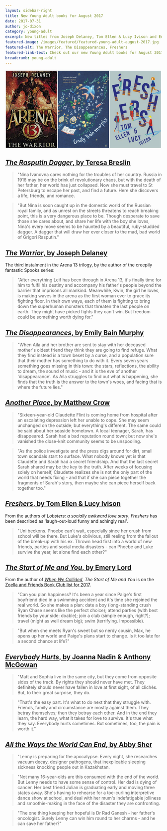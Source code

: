 ```yaml
---
layout: sidebar-right
title: New Young Adult books for August 2017
date: 2017-07-31
author: jo-dixon
category: young-adult
excerpt: New titles from Joseph Delaney, Tom Ellen & Lucy Ivison and Emery Lord
featured-image: /images/featured/featured-young-adult-august-2017.jpg
featured-alt: The Warrior, The Disappearances, Freshers
featured-link-text: Check out our new Young Adult books for August 2017.
breadcrumb: young-adult
---
```


![The Warrior, The Disappearances, Freshers](/images/featured/featured-young-adult-august-2017.jpg)

## [<cite>The Rasputin Dagger</cite>, by Teresa Breslin](https://suffolk.spydus.co.uk/cgi-bin/spydus.exe/ENQ/OPAC/BIBENQ?BRN=2185650)

> "Nina Ivanovna cares nothing for the troubles of her country. Russia in 1916 may be on the brink of revolutionary chaos, but with the death of her father, her world has just collapsed. Now she must travel to St Petersburg to escape her past, and find a future. Here she discovers a life, friends, and romance.

> "But Nina is soon caught up in the domestic world of the Russian royal family, and as unrest on the streets threatens to reach breaking point, this is a very dangerous place to be. Though desperate to save those she cares about, and share her life with the boy she loves, Nina's every move seems to be haunted by a beautiful, ruby-studded dagger. A dagger that will draw her ever closer to the mad, bad world of Grigori Rasputin."

## [<cite>The Warrior</cite>, by Joseph Delaney](https://suffolk.spydus.co.uk/cgi-bin/spydus.exe/ENQ/OPAC/BIBENQ?BRN=2185761)

The third instalment in the Arena 13 trilogy, by the author of the creepily fantastic Spooks series:

> "After everything Leif has been through in Arena 13, it's finally time for him to fulfil his destiny and accompany his father's people beyond the barrier that imprisons all mankind. Meanwhile, Kwin, the girl he loves, is making waves in the arena as the first woman ever to grace its fighting floor. In their own ways, each of them is fighting to bring down the superhuman monsters that threaten the last people on earth. They might have picked fights they can't win. But freedom could be something worth dying for."

## [<cite>The Disappearances</cite>, by Emily Bain Murphy](https://suffolk.spydus.co.uk/cgi-bin/spydus.exe/ENQ/OPAC/BIBENQ?BRN=2183568)

> "When Aila and her brother are sent to stay with her deceased mother's oldest friend they think they are going to find refuge. What they find instead is a town beset by a curse, and a population sure that their mother has something to do with it. Every seven years something goes missing in this town: the stars, reflections, the ability to dream, the sound of music - and it is the eve of another 'disappearance'. As Aila struggles to find out what is happening, she finds that the truth is the answer to the town's woes, and facing that is where the future lies."

## [<cite>Another Place</cite>, by Matthew Crow](https://suffolk.spydus.co.uk/cgi-bin/spydus.exe/ENQ/OPAC/BIBENQ?BRN=2189780)

> "Sixteen-year-old Claudette Flint is coming home from hospital after an escalating depression left her unable to cope. She may seem unchanged on the outside; but everything's different. The same could be said about her seaside hometown. A local teenager, Sarah, has disappeared. Sarah had a bad reputation round town; but now she's vanished the close-knit community seems to be unspooling.

> "As the police investigate and the press digs around for dirt, small town scandals start to surface. What nobody knows yet is that Claudette and Sarah had a secret friendship. And that the last secret Sarah shared may be the key to the truth. After weeks of focusing solely on herself, Claudette realizes she is not the only part of the world that needs fixing - and that if she can piece together the fragments of Sarah's story, then maybe she can piece herself back together too."

## [<cite>Freshers</cite>, by Tom Ellen & Lucy Ivison](https://suffolk.spydus.co.uk/cgi-bin/spydus.exe/ENQ/OPAC/BIBENQ?BRN=2185814)

From the authors of [<cite>Lobsters: a socially awkward love story</cite>](https://suffolk.spydus.co.uk/cgi-bin/spydus.exe/ENQ/OPAC/BIBENQ?BRN=1588981), <cite>Freshers</cite> has been described as 'laugh-out-loud funny and achingly real'.

> "Uni beckons. Phoebe can't wait, especially since her crush from school will be there. But Luke's oblivious, still reeling from the fallout of the break-up with his ex. Thrown head first into a world of new friends, parties and social media disasters - can Phoebe and Luke survive the year, let alone find each other?"

## [<cite>The Start of Me and You</cite>, by Emery Lord](https://suffolk.spydus.co.uk/cgi-bin/spydus.exe/ENQ/OPAC/BIBENQ?BRN=2186841)

From the author of [<cite>When We Collided</cite>](https://suffolk.spydus.co.uk/cgi-bin/spydus.exe/ENQ/OPAC/BIBENQ?BRN=1941437), <cite>The Start of Me and You</cite> is on the [Zoella and Friends Book Club list for 2017](/new-suggestions/young-adult/zoella-book-club-2017/).

> "Can you plan happiness? It's been a year since Paige's first boyfriend died in a swimming accident and it's time she rejoined the real world. So she makes a plan: date a boy (long-standing crush Ryan Chase seems like the perfect choice); attend parties (with best friends by your side: doable); join a club (simple enough, right?); travel (might as well dream big); swim (terrifying. Impossible).

> "But when she meets Ryan's sweet but so nerdy cousin, Max, he opens up her world and Paige's plans start to change. Is it too late for a second chance at life?"

## [<cite>Everybody Hurts</cite>, by Joanna Nadin & Anthony McGowan](https://suffolk.spydus.co.uk/cgi-bin/spydus.exe/ENQ/OPAC/BIBENQ?BRN=2189757)

> "Matt and Sophia live in the same city, but they come from opposite sides of the track. By rights they should never have met. They definitely should never have fallen in love at first sight, of all clichés. But, to their great surprise, they do.

> "That's the easy part. It's what to do next that they struggle with. Friends, family and circumstance are mostly against them. They betray themselves; then they betray each other. And in the end they learn, the hard way, what it takes for love to survive. It's true what they say. Everybody hurts sometimes. But sometimes, too, the pain is worth it."

## [<cite>All the Ways the World Can End</cite>, by Abby Sher](https://suffolk.spydus.co.uk/cgi-bin/spydus.exe/ENQ/OPAC/BIBENQ?BRN=2168681)

> "Lenny is preparing for the apocalypse. Every night, she researches vacuum decay, designer pathogens, that inexplicable sleeping sickness knocking people out in Kazakhstan.

> "Not many 16-year-olds are this consumed with the end of the world. But Lenny needs to have some sense of control. Her dad is dying of cancer. Her best friend Julian is graduating early and moving three states away. She's having to rehearse for a toe-curling interpretive dance show at school, and deal with her mum's indefatigable jolliness and smoothie-making in the face of the disaster they are confronting.

> "The one thing keeping her hopeful is Dr Rad Ganesh - her father's oncologist. Surely Lenny can win him round to her charms - and he can save her father?"
